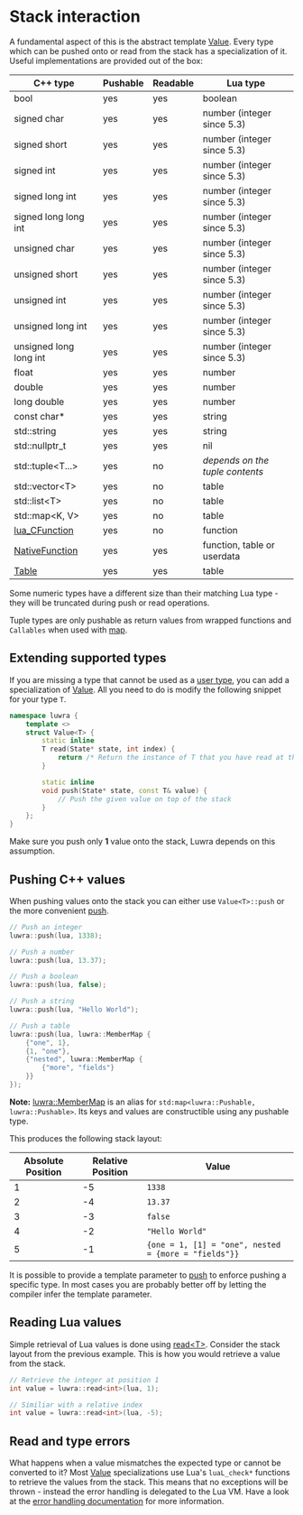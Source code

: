 # Stack interaction
A fundamental aspect of this is the abstract template [Value][luwra-value]. Every type which can be
pushed onto or read from the stack has a specialization of it. Useful implementations are provided
out of the box:

C++ type                               | Pushable | Readable | Lua type
---------------------------------------|----------|----------|----------------------------
bool                                   | yes      | yes      | boolean
signed char                            | yes      | yes      | number (integer since 5.3)
signed short                           | yes      | yes      | number (integer since 5.3)
signed int                             | yes      | yes      | number (integer since 5.3)
signed long int                        | yes      | yes      | number (integer since 5.3)
signed long long int                   | yes      | yes      | number (integer since 5.3)
unsigned char                          | yes      | yes      | number (integer since 5.3)
unsigned short                         | yes      | yes      | number (integer since 5.3)
unsigned int                           | yes      | yes      | number (integer since 5.3)
unsigned long int                      | yes      | yes      | number (integer since 5.3)
unsigned long long int                 | yes      | yes      | number (integer since 5.3)
float                                  | yes      | yes      | number
double                                 | yes      | yes      | number
long double                            | yes      | yes      | number
const char*                            | yes      | yes      | string
std::string                            | yes      | yes      | string
std::nullptr_t                         | yes      | yes      | nil
std::tuple&lt;T...&gt;                 | yes      | no       | *depends on the tuple contents*
std::vector&lt;T&gt;                   | yes      | no       | table
std::list&lt;T&gt;                     | yes      | no       | table
std::map&lt;K, V&gt;                   | yes      | no       | table
[lua_CFunction][lua-cfunction]         | yes      | no       | function
[NativeFunction][luwra-nativefunction] | yes      | yes      | function, table or userdata
[Table][luwra-table]                   | yes      | yes      | table

Some numeric types have a different size than their matching Lua type - they will be
truncated during push or read operations.

Tuple types are only pushable as return values from wrapped functions and `Callables` when used with
[map][luwra-map].

## Extending supported types
If you are missing a type that cannot be used as a [user type](/user-types), you can add a
specialization of [Value][luwra-value]. All you need to do is modify the following snippet for your
type `T`.

```c++
namespace luwra {
	template <>
	struct Value<T> {
		static inline
		T read(State* state, int index) {
			return /* Return the instance of T that you have read at the given index */;
		}

		static inline
		void push(State* state, const T& value) {
			// Push the given value on top of the stack
		}
	};
}
```

Make sure you push only **1** value onto the stack, Luwra depends on this assumption.

## Pushing C++ values
When pushing values onto the stack you can either use `Value<T>::push` or the more convenient
[push][luwra-push].

```c++
// Push an integer
luwra::push(lua, 1338);

// Push a number
luwra::push(lua, 13.37);

// Push a boolean
luwra::push(lua, false);

// Push a string
luwra::push(lua, "Hello World");

// Push a table
luwra::push(lua, luwra::MemberMap {
	{"one", 1},
	{1, "one"},
	{"nested", luwra::MemberMap {
		{"more", "fields"}
	}}
});
```

**Note:** [luwra::MemberMap][luwra-membermap] is an alias for
`std:map<luwra::Pushable, luwra::Pushable>`. Its keys and values are constructible using any
pushable type.

This produces the following stack layout:

Absolute Position | Relative Position | Value
------------------|-------------------|------
1                 | -5                | `1338`
2                 | -4                | `13.37`
3                 | -3                | `false`
4                 | -2                | `"Hello World"`
5                 | -1                | `{one = 1, [1] = "one", nested = {more = "fields"}}`

It is possible to provide a template parameter to [push][luwra-push] to enforce pushing a specific
type. In most cases you are probably better off by letting the compiler infer the template
parameter.

## Reading Lua values
Simple retrieval of Lua values is done using [read&lt;T&gt;][luwra-read]. Consider the stack layout
from the previous example. This is how you would retrieve a value from the stack.

```c++
// Retrieve the integer at position 1
int value = luwra::read<int>(lua, 1);

// Similiar with a relative index
int value = luwra::read<int>(lua, -5);
```

## Read and type errors
What happens when a value mismatches the expected type or cannot be converted to it? Most
[Value][luwra-value] specializations use Lua's `luaL_check*` functions to retrieve the values from
the stack. This means that no exceptions will be thrown - instead the error handling is delegated to
the Lua VM. Have a look at the [error handling documentation][lua-errorhandling] for more
information.

[lua-cfunction]: http://www.lua.org/manual/5.3/manual.html#lua_CFunction
[lua-errorhandling]: http://www.lua.org/manual/5.3/manual.html#4.6
[luwra-value]: /reference/structluwra_1_1Value.html
[luwra-nativefunction]: /reference/structluwra_1_1NativeFunction.html
[luwra-table]: /reference/structluwra_1_1Table.html
[luwra-read]: /reference/namespaceluwra.html#a4fe4e574680cf54a0f8d958740eb90ab
[luwra-value-push]: /reference/structluwra_1_1Value.html#aa376d68285606c206562b822e8187384
[luwra-push]: /reference/namespaceluwra.html#ab6cf73d2416b43f1a90eb243a98cff5b
[luwra-membermap]: /reference/namespaceluwra.html#a2e12e40b973f0f56cb9a1dc91bef882a
[luwra-map]: /reference/namespaceluwra.html#a9f24fc70cb48531cf1e3da6a3a741971
